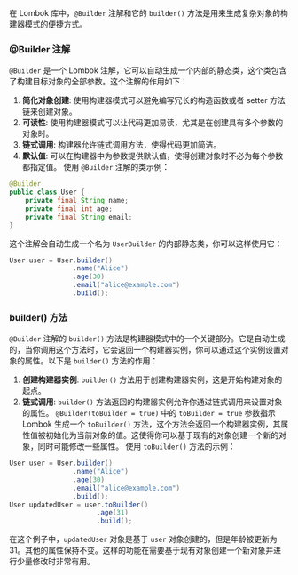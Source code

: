 在 Lombok 库中，`@Builder` 注解和它的 `builder()` 方法是用来生成复杂对象的构建器模式的便捷方式。
### @Builder 注解
`@Builder` 是一个 Lombok 注解，它可以自动生成一个内部的静态类，这个类包含了构建目标对象的全部参数。这个注解的作用如下：
1. **简化对象创建**: 使用构建器模式可以避免编写冗长的构造函数或者 setter 方法链来创建对象。
2. **可读性**: 使用构建器模式可以让代码更加易读，尤其是在创建具有多个参数的对象时。
3. **链式调用**: 构建器允许链式调用方法，使得代码更加简洁。
4. **默认值**: 可以在构建器中为参数提供默认值，使得创建对象时不必为每个参数都指定值。
使用 `@Builder` 注解的类示例：
```java
@Builder
public class User {
    private final String name;
    private final int age;
    private final String email;
}
```
这个注解会自动生成一个名为 `UserBuilder` 的内部静态类，你可以这样使用它：
```java
User user = User.builder()
                .name("Alice")
                .age(30)
                .email("alice@example.com")
                .build();
```
### builder() 方法
`@Builder` 注解的 `builder()` 方法是构建器模式中的一个关键部分。它是自动生成的，当你调用这个方法时，它会返回一个构建器实例，你可以通过这个实例设置对象的属性。以下是 `builder()` 方法的作用：
1. **创建构建器实例**: `builder()` 方法用于创建构建器实例，这是开始构建对象的起点。
2. **链式调用**: `builder()` 方法返回的构建器实例允许你通过链式调用来设置对象的属性。
`@Builder(toBuilder = true)` 中的 `toBuilder = true` 参数指示 Lombok 生成一个 `toBuilder()` 方法，这个方法会返回一个构建器实例，其属性值被初始化为当前对象的值。这使得你可以基于现有的对象创建一个新的对象，同时可能修改一些属性。
使用 `toBuilder()` 方法的示例：
```java
User user = User.builder()
                .name("Alice")
                .age(30)
                .email("alice@example.com")
                .build();
User updatedUser = user.toBuilder()
                      .age(31)
                      .build();
```
在这个例子中，`updatedUser` 对象是基于 `user` 对象创建的，但是年龄被更新为 31。其他的属性保持不变。这样的功能在需要基于现有对象创建一个新对象并进行少量修改时非常有用。
